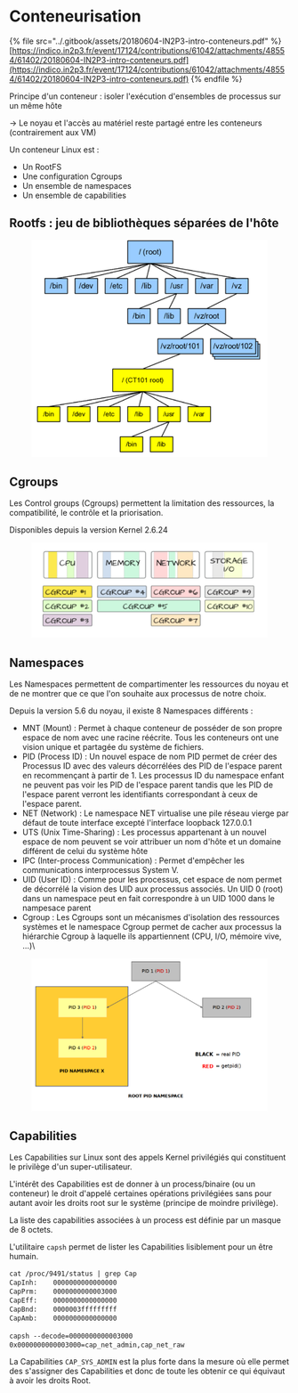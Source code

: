 # Conteneurisation

{% file src="../.gitbook/assets/20180604-IN2P3-intro-conteneurs.pdf" %}
[https://indico.in2p3.fr/event/17124/contributions/61042/attachments/48554/61402/20180604-IN2P3-intro-conteneurs.pdf](https://indico.in2p3.fr/event/17124/contributions/61042/attachments/48554/61402/20180604-IN2P3-intro-conteneurs.pdf)
{% endfile %}

Principe d'un conteneur : isoler l'exécution d'ensembles de processus sur un même hôte

\-> Le noyau et l'accès au matériel reste partagé entre les conteneurs (contrairement aux VM)

Un conteneur Linux est :&#x20;

* Un RootFS
* Une configuration Cgroups
* Un ensemble de namespaces
* Un ensemble de capabilities

## Rootfs : jeu de bibliothèques séparées de l'hôte

<figure><img src="../.gitbook/assets/image (11).png" alt=""><figcaption></figcaption></figure>

## Cgroups

Les Control groups (Cgroups) permettent la limitation des ressources, la compatibilité, le contrôle et la priorisation.

Disponibles depuis la version Kernel 2.6.24

<figure><img src="../.gitbook/assets/image (12).png" alt=""><figcaption></figcaption></figure>

## Namespaces

Les Namespaces permettent de compartimenter les ressources du noyau et de ne montrer que ce que l'on souhaite aux processus de notre choix.

Depuis la version 5.6 du noyau, il existe 8 Namespaces différents :

* MNT (Mount) : Permet à chaque conteneur de posséder de son propre espace de nom avec une racine réécrite. Tous les conteneurs ont une vision unique et partagée du système de fichiers.
* PID (Process ID) : Un nouvel espace de nom PID permet de créer des Processus ID avec des valeurs décorrélées des PID de l'espace parent en recommençant à partir de 1. Les processus ID du namespace enfant ne peuvent pas voir les PID de l'espace parent tandis que les PID de l'espace parent verront les identifiants correspondant à ceux de l'espace parent.
* NET (Network) : Le namespace NET virtualise une pile réseau  vierge par défaut de toute interface excepté l'interface loopback 127.0.0.1
* UTS (Unix Time-Sharing) : Les processus appartenant à un nouvel espace de nom peuvent se voir attribuer un nom d'hôte et un domaine différent de celui du système hôte
* IPC (Inter-process Communication) : Permet d'empêcher les communications interprocessus System V.
* UID (User ID) : Comme pour les processus, cet espace de nom permet de décorrélé la vision des UID aux processus associés. Un UID 0 (root) dans un namespace peut en fait correspondre à un UID 1000 dans le nampesace parent
* Cgroup : Les Cgroups sont un mécanismes d'isolation des ressources systèmes et le namespace Cgroup permet de cacher aux processus la hiérarchie Cgroup à laquelle ils appartiennent (CPU, I/O, mémoire vive, ...)\


<figure><img src="../.gitbook/assets/image (13).png" alt=""><figcaption></figcaption></figure>



## Capabilities

Les Capabilities sur Linux sont des appels Kernel privilégiés qui constituent le privilège d'un super-utilisateur.

L'intérêt des Capabilities est de donner à un process/binaire (ou un conteneur) le droit d'appelé certaines opérations privilégiées sans pour autant avoir les droits root sur le système (principe de moindre privilège).

La liste des capabilities associées à un process est définie par un masque de 8 octets.

L'utilitaire `capsh` permet de lister les Capabilities lisiblement pour un être humain.

```
cat /proc/9491/status | grep Cap
CapInh:    0000000000000000
CapPrm:    0000000000003000
CapEff:    0000000000000000
CapBnd:    0000003fffffffff
CapAmb:    0000000000000000

capsh --decode=0000000000003000
0x0000000000003000=cap_net_admin,cap_net_raw
```

La Capabilities `CAP_SYS_ADMIN` est la plus forte dans la mesure où elle permet des s'assigner des Capabilities et donc de toute les obtenir ce qui équivaut à avoir les droits Root.
